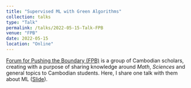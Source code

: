 ```yaml
---
title: "Supervised ML with Green Algorithms"
collection: talks
type: "Talk"
permalink: /talks/2022-05-15-Talk-FPB
venue: "FPB"
date: 2022-05-15
location: "Online"
---
```

[Forum for Pushing the Boundary (FPB)](https://www.facebook.com/fpbcambodia) is a group of Cambodian scholars, creating with a purpose of sharing knowledge around *Math*, *Sciences* and general topics to Cambodian students. Here, I share one talk with them about ML ([Slide](/files/ML-slide.html)).
